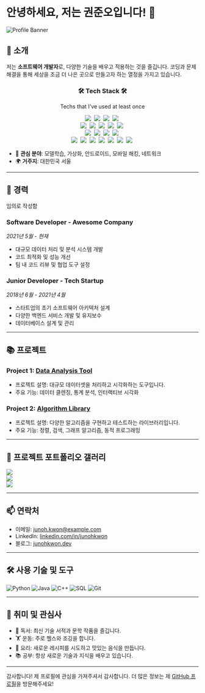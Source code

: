 # 안녕하세요, 저는 권준오입니다! 👋

![Profile Banner](https://example.com/banner-image.png)

## 🌟 소개

저는 **소프트웨어 개발자**로, 다양한 기술을 배우고 적용하는 것을 즐깁니다. 코딩과 문제 해결을 통해 세상을 조금 더 나은 곳으로 만들고자 하는 열정을 가지고 있습니다.


<h3 align="center">🛠 Tech Stack 🛠</h3>

<p align="center"> Techs that I've used at least once </p>

<p align="center">
  <img src="https://img.shields.io/badge/Python-3766AB?style=flat-square&logo=Python&logoColor=white"/></a>&nbsp 
  <img src="https://img.shields.io/badge/Java-007396?style=flat-square&logo=Java&logoColor=white"/></a>&nbsp 
  <img src="https://img.shields.io/badge/Kotlin-0095D5?style=flat-square&logo=kotlin&logoColor=white"/></a>&nbsp 
  <img src="https://img.shields.io/badge/Android-3DDC84?style=flat-square&logo=android&logoColor=white"/></a>&nbsp 
  <br>
  <img src="https://img.shields.io/badge/Docker-2496ED?style=flat-square&logo=docker&logoColor=white"/></a>&nbsp 
  <img src="https://img.shields.io/badge/Kubernetes-326CE5?style=flat-square&logo=kubernetes&logoColor=white"/></a>&nbsp 
  <img src="https://img.shields.io/badge/AWS-333664?style=flat-square&logo=amazon-aws&logoColor=white"/></a>&nbsp 
  <img src="https://img.shields.io/badge/Google%20Cloud-4285F4?style=flat-square&logo=Google%20Cloud&logoColor=white"/></a>&nbsp 
  <img src="https://img.shields.io/badge/X%20Window-003262?style=flat-square&logo=x-window&logoColor=white"/></a>&nbsp 
  <br>
  <img src="https://img.shields.io/badge/TensorFlow-FF6F00?style=flat-square&logo=TensorFlow&logoColor=white"/></a>&nbsp
  <img src="https://img.shields.io/badge/Mysql-E6B91E?style=flat-square&logo=MySql&logoColor=white"/></a>&nbsp 
  <img src="https://img.shields.io/badge/Firebase-FFCA28?style=flat-square&logo=Firebase&logoColor=white"/></a>&nbsp 
  <img src="https://img.shields.io/badge/MongoDB-47A248?style=flat-square&logo=MongoDB&logoColor=white"/></a>&nbsp 
  <br>
  <img src="https://img.shields.io/badge/C++-00599C?style=flat-square&logo=C%2B%2B&logoColor=white"/></a>&nbsp 
  <img src="https://img.shields.io/badge/C-A8B9CC?style=flat-square&logo=C&logoColor=white"/></a>&nbsp 
  <img src="https://img.shields.io/badge/Javascript-ffb13b?style=flat-square&logo=javascript&logoColor=white"/></a>&nbsp 
  <img src="https://img.shields.io/badge/css-1572B6?style=flat-square&logo=css3&logoColor=white"/></a>&nbsp 
  <img src="https://img.shields.io/badge/Go-11B48A?style=flat-square&logo=Go&logoColor=white"/></a>&nbsp 
  <img src="https://img.shields.io/badge/SpringBoot-6DB33F?style=flat-square&logo=Spring&logoColor=white"/></a>&nbsp 
  <img src="https://img.shields.io/badge/Django-092E20?style=flat-square&logo=Django&logoColor=white"/></a>&nbsp 
</p>

- 🚀 **관심 분야**: 모델학습, 가상화, 안드로이드, 모바일 해킹, 네트워크
- 🌍 **거주지**: 대한민국 서울

---

## 💼 경력

임의로 작성함
### Software Developer - Awesome Company
*2021년 5월 - 현재*

- 대규모 데이터 처리 및 분석 시스템 개발
- 코드 최적화 및 성능 개선
- 팀 내 코드 리뷰 및 협업 도구 설정

### Junior Developer - Tech Startup
*2018년 6월 - 2021년 4월*

- 스타트업의 초기 소프트웨어 아키텍처 설계
- 다양한 백엔드 서비스 개발 및 유지보수
- 데이터베이스 설계 및 관리

---

## 📚 프로젝트

### Project 1: [Data Analysis Tool](https://github.com/username/data-analysis-tool)
- 프로젝트 설명: 대규모 데이터셋을 처리하고 시각화하는 도구입니다.
- 주요 기능: 데이터 클렌징, 통계 분석, 인터랙티브 시각화

### Project 2: [Algorithm Library](https://github.com/username/algorithm-library)
- 프로젝트 설명: 다양한 알고리즘을 구현하고 테스트하는 라이브러리입니다.
- 주요 기능: 정렬, 검색, 그래프 알고리즘, 동적 프로그래밍

---

## 📄 프로젝트 포트폴리오 갤러리

<div class="portfolio-slider">
    <div><img src="https://example.com/portfolio/project1-slide1.png"></div>
    <div><img src="https://example.com/portfolio/project1-slide2.png"></div>
    <div><img src="https://example.com/portfolio/project1-slide3.png"></div>
</div>

<script src="https://code.jquery.com/jquery-3.6.0.min.js"></script>
<script src="https://cdnjs.cloudflare.com/ajax/libs/slick-carousel/1.8.1/slick.min.js"></script>
<script>
    $(document).ready(function(){
        $('.portfolio-slider').slick({
            dots: true,
            infinite: true,
            speed: 300,
            slidesToShow: 1,
            adaptiveHeight: true
        });
    });
</script>

---

## 📫 연락처

- 이메일: [junoh.kwon@example.com](mailto:junoh.kwon@example.com)
- LinkedIn: [linkedin.com/in/junohkwon](https://linkedin.com/in/junohkwon)
- 블로그: [junohkwon.dev](https://junohkwon.dev)

---

## 🛠️ 사용 기술 및 도구

![Python](https://img.shields.io/badge/Python-3776AB?style=for-the-badge&logo=python&logoColor=white)
![Java](https://img.shields.io/badge/Java-007396?style=for-the-badge&logo=java&logoColor=white)
![C++](https://img.shields.io/badge/C++-00599C?style=for-the-badge&logo=cplusplus&logoColor=white)
![SQL](https://img.shields.io/badge/SQL-4479A1?style=for-the-badge&logo=sql&logoColor=white)
![Git](https://img.shields.io/badge/Git-F05032?style=for-the-badge&logo=git&logoColor=white)

---

## 🎨 취미 및 관심사

- 📖 독서: 최신 기술 서적과 문학 작품을 즐깁니다.
- 🏋️ 운동: 주로 헬스와 조깅을 합니다.
- 🍳 요리: 새로운 레시피를 시도하고 맛있는 음식을 만듭니다.
- 📚 공부: 항상 새로운 기술과 지식을 배우고 있습니다.

---

감사합니다! 제 프로필에 관심을 가져주셔서 감사합니다. 더 많은 정보는 제 [GitHub 프로필](https://github.com/junohkwon)을 방문해주세요!
